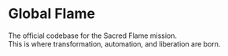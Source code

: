 # Global Flame

The official codebase for the Sacred Flame mission.  
This is where transformation, automation, and liberation are born.
